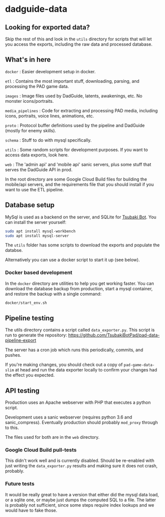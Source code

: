# dadguide-data

## Looking for exported data?

Skip the rest of this and look in the `utils` directory for scripts that will let you access the exports, including the
raw data and processed database.

## What's in here

`docker` : Easier development setup in docker.

`etl` : Contains the most important stuff, downloading, parsing, and processing the PAD game data.

`images` : Image files used by DadGuide, latents, awakenings, etc. No monster icons/portraits.

`media_pipelines` : Code for extracting and processing PAD media, including icons, portraits, voice lines, animations,
etc.

`proto` : Protocol buffer definitions used by the pipeline and DadGuide (mostly for enemy skills).

`schema` : Stuff to do with mysql specifically.

`utils` : Some random scripts for development purposes. If you want to access data exports, look here.

`web` : The 'admin api' and 'mobile api' sanic servers, plus some stuff that serves the DadGuide API in prod.

In the root directory are some Google Cloud Build files for building the mobile/api servers, and the requirements file
that you should install if you want to use the ETL pipeline.

## Database setup

MySql is used as a backend on the server, and SQLite for [Tsubaki Bot](https://github.com/TsubakiBotPad/pad-cogs). You can install the server yourself:

```bash
sudo apt install mysql-workbench
sudo apt install mysql-server
```

The `utils` folder has some scripts to download the exports and populate the databse.

Alternatively you can use a docker script to start it up (see below).

### Docker based development

In the `docker` directory are utilities to help you get working faster. You can download the database backup from
production, start a mysql container, and restore the backup with a single command:

```bash
docker/start_env.sh
```

## Pipeline testing

The utils directory contains a script called `data_exporter.py`. This script is run to generate the
repository: https://github.com/TsubakiBotPad/pad-data-pipeline-export

The server has a cron job which runs this periodically, commits, and pushes.

If you're making changes, you should check out a copy of `pad-game-data-slim` at head and run the data exporter locally
to confirm your changes had the effect you expected.

## API testing

Production uses an Apache webserver with PHP that executes a python script.

Development uses a sanic webserver (requires python 3.6 and sanic\_compress). Eventually production should
probably `mod_proxy` through to this.

The files used for both are in the `web` directory.

### Google Cloud Build pull-tests

This didn't work well and is currently disabled. Should be re-enabled with just writing the `data_exporter.py` results
and making sure it does not crash, probably.

### Future tests

It would be really great to have a version that either did the mysql data load, or a sqlite one, or maybe just dumps the
computed SQL to a file. The latter is probably not sufficient, since some steps require index lookups and we would have
to fake those.
